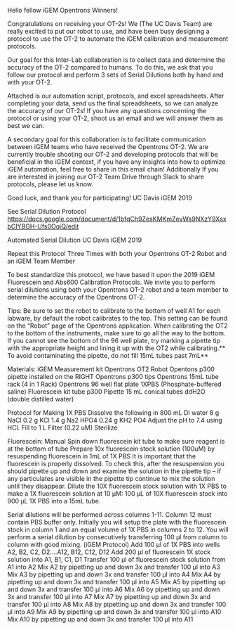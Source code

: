 Hello fellow iGEM Opentrons Winners! 

Congratulations  on receiving your OT-2s! We (The UC Davis Team) are really excited to put our robot to use, and have been busy designing a protocol to use the OT-2 to automate the iGEM calibration and measurement protocols. 

Our goal for this Inter-Lab collaboration is to collect data and determine the accuracy of the OT-2 compared to humans. To do this, we ask that you follow our protocol and perform 3 sets of Serial Dilutions both by hand and with your OT-2. 

Attached is our automation script, protocols, and excel spreadsheets. After completing your data, send us the final spreadsheets, so we can analyze the accuracy of our OT-2s! If you have any questions concerning the protocol or using your OT-2, shoot us an email and we will answer them as best we can. 

A secondary goal for this collaboration is to facilitate communication between iGEM teams who have received the Opentrons OT-2. We are currently trouble shooting our OT-2 and developing protocols that will be beneficial in the iGEM context, if you have any insights into how to optimize iGEM automation, feel free to share in this email chain! Additionally If you are interested in joining our OT-2 Team Drive through Slack to share protocols, please let us know. 

Good luck, and thank you for participating! 
UC Davis iGEM 2019

See Serial Dilution Protocol
https://docs.google.com/document/d/1bfqCh9ZesKMKmZevWs9NXzY9XsxbCIYBGH-Ufs0OqiQ/edit

Automated Serial Dilution 
UC Davis iGEM 2019 

Repeat this Protocol Three Times with both your Opentrons OT-2 Robot and an iGEM Team Member

To best standardize this protocol, we have based it upon the 2019 iGEM Fluorescein and Abs600 Calibration Protocols. We invite you to perform serial dilutions using both your Opentrons OT-2 robot and a team member to determine the accuracy of the Opentrons OT-2.  


Tips: 
Be sure to set the robot to calibrate to the bottom of well A1 for each labware, by default the robot calibrates to the top. This setting can be found on the “Robot” page of the Opentrons application.
When calibrating the OT2 to the bottom of the instruments, make sure to go all the way to the bottom. If you cannot see the bottom of the 96 well plate, try marking a pipette tip with the appropriate height and lining it up with the OT2 while calibrating.** 
To avoid contaminating the pipette, do not fill 15mL tubes past 7mL**

Materials: 
iGEM Measurement kit 
Opentrons OT2 Robot
Opentons p300 pipette installed on the RIGHT
Opentrons p300 tips 
Opentrons 15mL tube rack (4 in 1 Rack)
Opentrons 96 well flat plate 
1XPBS (Phosphate-buffered saline)
Fluorescein kit tube
p300 Pipette 
15 mL conical tubes
ddH2O (double distilled water)

Protocol for Making 1X PBS
Dissolve the following in 800 mL DI water
8 g NaCl
 0.2 g KCl 
1.4 g Na2 HPO4 
0.24 g KH2 PO4 
Adjust the pH to 7.4 using HCl.
Fill to 1 L 
Filter (0.22 uM) Sterilize 

Fluorescein: 
Manual 
Spin down fluorescein kit tube to make sure reagent is at the bottom of tube
Prepare 10x fluorescein stock solution (100uM) by resuspending fluorescein in 1mL of 1X PBS
It is important that the fluorescein is properly dissolved. To check this, after the resuspension you should pipette up and down and examine the solution in the pipette tip – if any particulates are visible in the pipette tip continue to mix the solution until they disappear.
Dilute the 10X fluorescein stock solution with 1X PBS to make a 1X fluorescein solution at 10 μM: 100 μL of 10X fluorescein stock into 900 μL 1X PBS into a 15mL tube.

Serial dilutions will be performed across columns 1-11. Column 12 must contain PBS buffer only. Initially you will setup the plate with the fluorescein stock in column 1 and an equal volume of 1X PBS in columns 2 to 12.
You will perform a serial dilution by consecutively transferring 100 μl from column to column with good mixing.
(iGEM Protocol)
 Add 100 μl of 1X PBS​ into wells A2, B2, C2, D2....A12, B12, C12, D12
Add 200 μl​ ​of fluorescein 1X stock​ solution into A1, B1, C1, D1
Transfer 100 μl of fluorescein stock solution from A1 into A2
Mix A2 by pipetting up and down 3x and transfer 100 μl into A3
Mix A3 by pipetting up and down 3x and transfer 100 μl into A4
Mix A4 by pipetting up and down 3x and transfer 100 μl into A5
Mix A5 by pipetting up and down 3x and transfer 100 μl into A6
Mix A6 by pipetting up and down 3x and transfer 100 μl into A7
Mix A7 by pipetting up and down 3x and transfer 100 μl into A8
Mix A8 by pipetting up and down 3x and transfer 100 μl into A9
Mix A9 by pipetting up and down 3x and transfer 100 μl into A10
Mix A10 by pipetting up and down 3x and transfer 100 μl into A11
